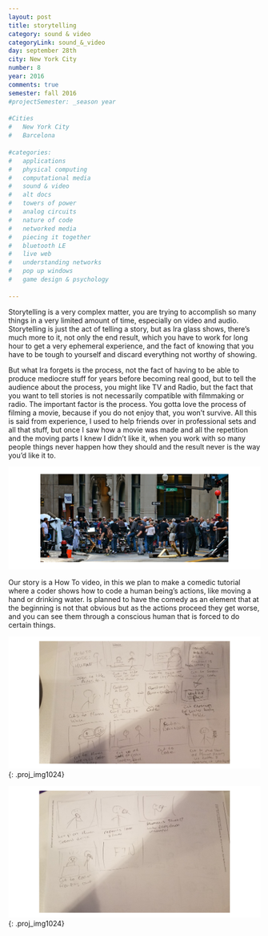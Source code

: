 ```yaml
---
layout: post
title: storytelling
category: sound & video
categoryLink: sound_&_video
day: september 28th
city: New York City
number: 8
year: 2016
comments: true
semester: fall 2016
#projectSemester: _season year

#Cities
#	New York City
#	Barcelona

#categories:
#	applications
#	physical computing 
#	computational media 
#	sound & video 
#	alt docs
#	towers of power 
#	analog circuits 
#	nature of code
#	networked media
#	piecing it together
#	bluetooth LE
#	live web
#	understanding networks
#	pop up windows
#	game design & psychology

---
```


Storytelling is a very complex matter, you are trying to accomplish so many things in a very limited amount of time, especially on video and audio. Storytelling is just the act of telling a story, but as Ira glass shows, there’s much more to it, not only the end result, which you have to work for long hour to get a very ephemeral experience, and the fact of knowing that you have to be tough to yourself and discard everything not worthy of showing.

But what Ira forgets is the process, not the fact of having to be able to produce mediocre stuff for years before becoming real good, but to tell the audience about the process, you might like TV and Radio, but the fact that you want to tell stories is not necessarily compatible with filmmaking or radio. The important factor is the process. You gotta love the process of filming a movie, because if you do not enjoy that, you won’t survive. All this is said from experience, I used to help friends over in professional sets and all that stuff, but once I saw how a movie was made and all the repetition and the moving parts I knew I didn’t like it, when you work with so many people things never happen how they should and the result never is the way you’d like it to.

![alt text](/img/thumnailsBlog/8_2.png)

Our story is a How To video, in this we plan to make a comedic tutorial where a coder shows how to code a human being’s actions, like moving a hand or drinking water. Is planned to have the comedy as an element that at the beginning is not that obvious but as the actions proceed they get worse, and you can see them through a conscious human that is forced to do certain things.

![alt text](/img/thumnailsBlog/8_3.png){: .proj_img1024}

![alt text](/img/thumnailsBlog/8_4.png){: .proj_img1024}